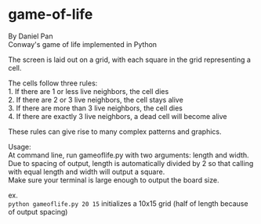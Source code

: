 # game-of-life
By Daniel Pan  
Conway's game of life implemented in Python

The screen is laid out on a grid, with each square in the grid representing a cell.

The cells follow three rules:  
	1. If there are 1 or less live neighbors, the cell dies  
	2. If there are 2 or 3 live neighbors, the cell stays alive  
	3. If there are more than 3 live neighbors, the cell dies  
	4. If there are exactly 3 live neighbors, a dead cell will become alive

These rules can give rise to many complex patterns and graphics.

Usage:  
At command line, run gameoflife.py with two arguments: length and width.  
Due to spacing of output, length is automatically divided by 2 so that calling with equal length and width will output a square.  
Make sure your terminal is large enough to output the board size.

ex.  
`python gameoflife.py 20 15` initializes a 10x15 grid (half of length because of output spacing)